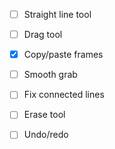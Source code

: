  * [ ] Straight line tool
 * [ ] Drag tool
 * [x] Copy/paste frames
 * [ ] Smooth grab
 * [ ] Fix connected lines
 * [ ] Erase tool
 * [ ] Undo/redo


